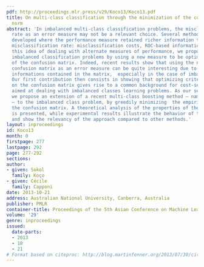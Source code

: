 ```yaml
---
pdf: http://proceedings.mlr.press/v29/Koco13/Koco13.pdf
title: On multi-class classification through the minimization of the confusion matrix
  norm
abstract: 'In imbalanced multi-class classification problems, the misclassification
  rate as an error measure may not be a relevant choice. Several methods have been
  developed where the performance measure retained richer information than the mere
  misclassification rate: misclassification costs, ROC-based information, etc. Following
  this idea of dealing with alternate measures of performance, we propose to address
  imbalanced classification problems by using a new measure to be optimized: the norm
  of the confusion matrix. Indeed, recent results show that using the norm of the
  confusion matrix as an error measure can be quite interesting due to the fine-grain
  informations contained in the matrix,  especially in the case of imbalanced classes.
  Our first contribution then consists in showing that optimizing criterion based
  on the confusion matrix gives rise to a common background for cost-sensitive methods
  aimed at dealing with imbalanced classes learning problems. As our second contribution,
  we propose an extension of a recent multi-class boosting method — namely AdaBoost.MM
  — to the imbalanced class problem, by greedily minimizing  the empirical norm of
  the confusion matrix. A theoretical analysis of the properties of the proposed method
  is presented, while experimental results illustrate the behavior of the algorithm
  and show the relevancy of the approach compared to other methods.'
layout: inproceedings
id: Koco13
month: 0
firstpage: 277
lastpage: 292
page: 277-292
sections: 
author:
- given: Sokol
  family: Koço
- given: Cécile
  family: Capponi
date: 2013-10-21
address: Australian National University, Canberra, Australia
publisher: PMLR
container-title: Proceedings of the 5th Asian Conference on Machine Learning
volume: '29'
genre: inproceedings
issued:
  date-parts:
  - 2013
  - 10
  - 21
# Format based on citeproc: http://blog.martinfenner.org/2013/07/30/citeproc-yaml-for-bibliographies/
---
```

